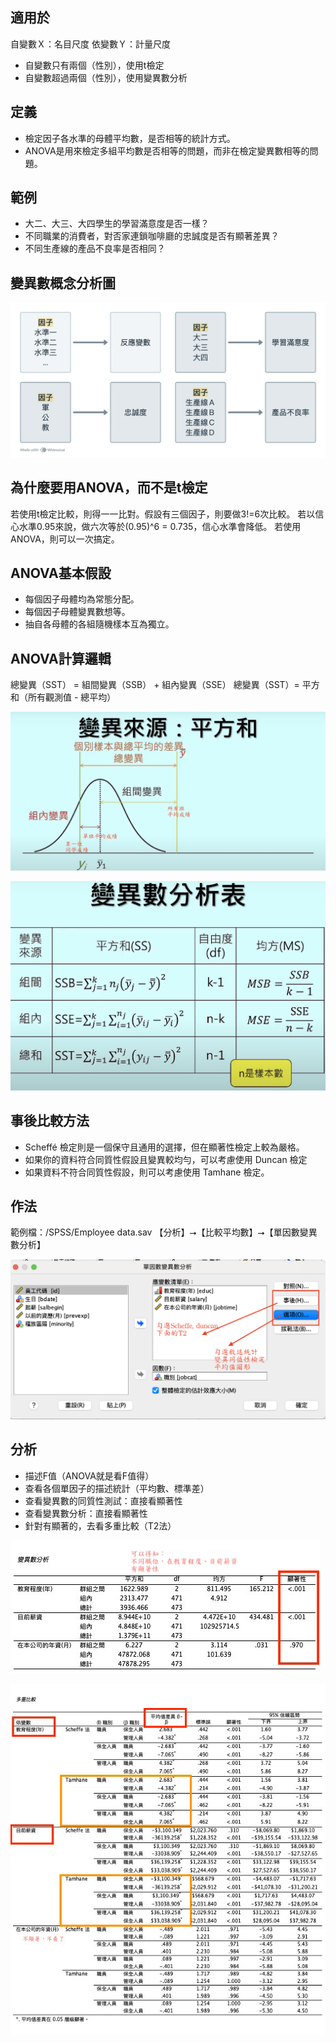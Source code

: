 ## 適用於
自變數Ｘ：名目尺度
依變數Ｙ：計量尺度
- 自變數只有兩個（性別），使用t檢定
- 自變數超過兩個（性別），使用變異數分析


## 定義
- 檢定因子各水準的母體平均數，是否相等的統計方式。
- ANOVA是用來檢定多組平均數是否相等的問題，而非在檢定變異數相等的問題。

## 範例
- 大二、大三、大四學生的學習滿意度是否一樣？
- 不同職業的消費者，對否家連鎖咖啡廳的忠誠度是否有顯著差異？
- 不同生產線的產品不良率是否相同？

## 變異數概念分析圖

![upgit_20240507_1715069949.png](https://raw.githubusercontent.com/kcwc1029/obsidian-upgit-image/main/2024/05/upgit_20240507_1715069949.png)


## 為什麼要用ANOVA，而不是t檢定

若使用t檢定比較，則得一一比對。假設有三個因子，則要做3!=6次比較。
若以信心水準0.95來說，做六次等於(0.95)^6 = 0.735，信心水準會降低。
若使用ANOVA，則可以一次搞定。

## ANOVA基本假設

- 每個因子母體均為常態分配。
- 每個因子母體變異數想等。
- 抽自各母體的各組隨機樣本互為獨立。  

## ANOVA計算邏輯

總變異（SST） = 組間變異（SSB） + 組內變異（SSE）
總變異（SST）= 平方和（所有觀測值 - 總平均）

![upgit_20240507_1715071263.png](https://raw.githubusercontent.com/kcwc1029/obsidian-upgit-image/main/2024/05/upgit_20240507_1715071263.png)

![upgit_20240507_1715071401.png](https://raw.githubusercontent.com/kcwc1029/obsidian-upgit-image/main/2024/05/upgit_20240507_1715071401.png)




## 事後比較方法
- Scheffé 檢定則是一個保守且通用的選擇，但在顯著性檢定上較為嚴格。
- 如果你的資料符合同質性假設且變異較均勻，可以考慮使用 Duncan 檢定
- 如果資料不符合同質性假設，則可以考慮使用 Tamhane 檢定。

## 作法
範例檔：/SPSS/Employee data.sav
【分析】⭢【比較平均數】⭢【單因數變異數分析】

![upgit_20240507_1715072688.png](https://raw.githubusercontent.com/kcwc1029/obsidian-upgit-image/main/2024/05/upgit_20240507_1715072688.png)

## 分析
- 描述F值（ANOVA就是看F值得）
- 查看各個單因子的描述統計（平均數、標準差）
- 查看變異數的同質性測試：直接看顯著性
- 查看變異數分析：直接看顯著性
- 針對有顯著的，去看多重比較（T2法）

![upgit_20240507_1715073346.png](https://raw.githubusercontent.com/kcwc1029/obsidian-upgit-image/main/2024/05/upgit_20240507_1715073346.png)

![upgit_20240507_1715073692.png](https://raw.githubusercontent.com/kcwc1029/obsidian-upgit-image/main/2024/05/upgit_20240507_1715073692.png)


 